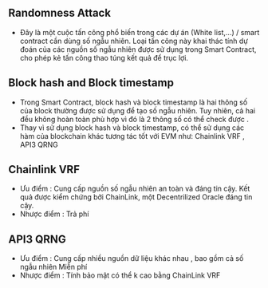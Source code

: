 ## Randomness Attack

- Đây là một cuộc tấn công phổ biến trong các dự án (White list,...) / smart contract cần dùng số ngẫu nhiên. Loại tấn công này khai thác tính dự đoán của các nguồn số ngẫu nhiên được sử dụng trong Smart Contract, cho phép kẻ tấn công thao túng kết quả để trục lợi.

## Block hash and Block timestamp

- Trong Smart Contract, block hash và block timestamp là hai thông số của block thường được sử dụng để tạo số ngẫu nhiên. Tuy nhiên, cả hai đều không hoàn toàn phù hợp vì đó là 2 thông số có thể check được .
- Thay vì sử dụng block hash và block timestamp, có thể sử dụng các hàm của blockchain khác tương tác tốt với EVM như: Chainlink VRF , API3 QRNG

## Chainlink VRF

- Ưu điểm :
  Cung cấp nguồn số ngẫu nhiên an toàn và đáng tin cậy.
  Kết quả được kiểm chứng bởi ChainLink, một Decentrilized Oracle đáng tin cậy.
- Nhược điểm :
  Trả phí

## API3 QRNG

- Ưu điểm :
  Cung cấp nhiều nguồn dữ liệu khác nhau , bao gồm cả số ngẫu nhiên
  Miễn phí
- Nhược điểm :
  Tính bảo mật có thể k cao bằng ChainLink VRF
